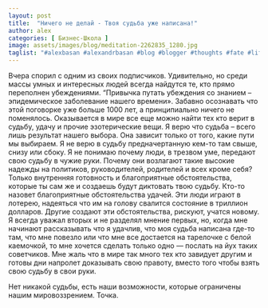 ```yaml
---
layout: post
title:  "Ничего не делай - Твоя судьба уже написана!"
author: alex
categories: [ Бизнес-Школа ]
image: assets/images/blog/meditation-2262835_1280.jpg
taglist: "#alexbasan #alexandrbasan #blog #blogger #thoughts #fate #lifeisgood #humandestiny #алексбасан #александрбасан #блог #блоггер #мысливмоейголове #жизньпрекрасна #судьба"
---
```


Вчера спорил с одним из своих подписчиков. Удивительно, но среди массы умных и интересных людей всегда найдутся те, кто прямо переполнен убеждениями. “Привычка путать убеждения со знанием – эпидемическое заболевание нашего времени». Забавно осознавать что этой поговорке уже больше 1000 лет, а принципиально ничего не поменялось. Оказывается в мире все еще можно найти тех кто верит в судьбу, удачу и прочие эзотерические вещи.
Я верю что судьба – всего лишь результат нашего выбора. Она зависит только от того, какие пути мы выбираем. Я не верю в судьбу предначертанную кем-то там свыше, снизу или сбоку. Я не понимаю почему люди, в трезвом уме, передают свою судьбу в чужие руки. Почему они возлагают такие высокие надежды на политиков, руководителей, родителей и всех кроме себя? Только внутренняя готовность и благоприятные обстоятельства, которые ты сам же и создаешь будут диктовать твою судьбу. Кто-то назовет благоприятные обстоятельства удачей. Эти люди играют в лотерею, надеяться что им на голову свалится состояние в триллион долларов. Другие создают эти обстоятельства, рискуют, учатся новому. Я всегда уважал вторых и не разделял мнение первых, но, когда мне начинают рассказывать что я удачлив, что моя судьба написана где-то там, что мне повезло или что мне все достается на тарелочке с белой каемочкой, то мне хочется сделать только одно — послать на йух таких советчиков. Мне жаль что в мире так много тех кто завидует другим и готовы дни напролет доказывать свою правоту, вместо того чтобы взять свою судьбу в свои руки.

Нет никакой судьбы, есть наши возможности, которые ограничены нашим мировоззрением. Точка.